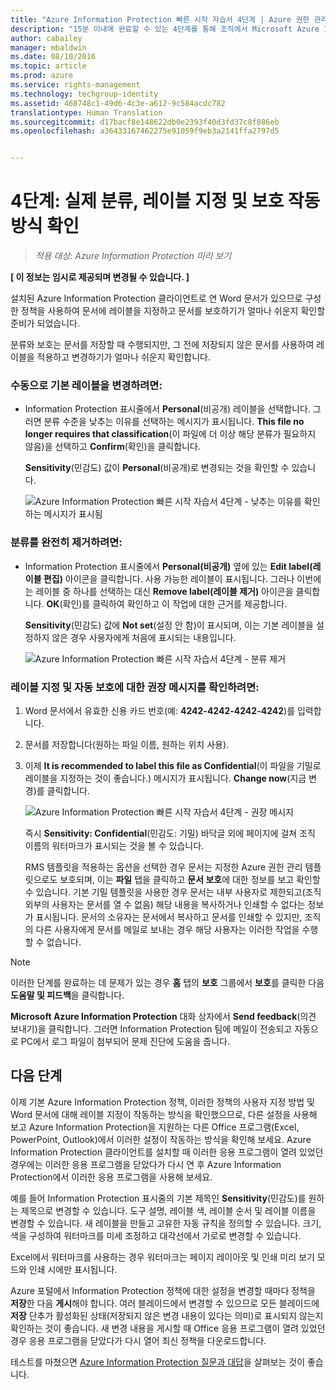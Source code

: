 ```yaml
---
title: "Azure Information Protection 빠른 시작 자습서 4단계 | Azure 권한 관리"
description: "15분 이내에 완료할 수 있는 4단계를 통해 조직에서 Microsoft Azure Information Protection 사용을 빠르게 시작하는 방법을 확인할 수 있는 소개 자습서의 4단계입니다."
author: cabailey
manager: mbaldwin
ms.date: 08/10/2016
ms.topic: article
ms.prod: azure
ms.service: rights-management
ms.technology: techgroup-identity
ms.assetid: 468748c1-49d6-4c3e-a612-9c584acdc782
translationtype: Human Translation
ms.sourcegitcommit: d17bacf8e148622db0e2393f40d3fd37c8f086eb
ms.openlocfilehash: a36433167462275e91059f9eb3a2141ffa2797d5


---
```


# 4단계: 실제 분류, 레이블 지정 및 보호 작동 방식 확인 

>*적용 대상: Azure Information Protection 미리 보기*

**[ 이 정보는 임시로 제공되며 변경될 수 있습니다. ]**

설치된 Azure Information Protection 클라이언트로 연 Word 문서가 있으므로 구성한 정책을 사용하여 문서에 레이블을 지정하고 문서를 보호하기가 얼마나 쉬운지 확인할 준비가 되었습니다.

분류와 보호는 문서를 저장할 때 수행되지만, 그 전에 저장되지 않은 문서를 사용하여 레이블을 적용하고 변경하기가 얼마나 쉬운지 확인합니다.

### 수동으로 기본 레이블을 변경하려면:

- Information Protection 표시줄에서 **Personal**(비공개) 레이블을 선택합니다. 그러면 분류 수준을 낮추는 이유를 선택하는 메시지가 표시됩니다. **This file no longer requires that classification**(이 파일에 더 이상 해당 분류가 필요하지 않음)을 선택하고 **Confirm**(확인)을 클릭합니다.  

    **Sensitivity**(민감도) 값이 **Personal**(비공개)로 변경되는 것을 확인할 수 있습니다.

    ![Azure Information Protection 빠른 시작 자습서 4단계 - 낮추는 이유를 확인하는 메시지가 표시됨](../media/confirm-lowering.png)

### 분류를 완전히 제거하려면:

- Information Protection 표시줄에서 **Personal(비공개)** 옆에 있는 **Edit label(레이블 편집)** 아이콘을 클릭합니다. 사용 가능한 레이블이 표시됩니다. 그러나 이번에는 레이블 중 하나를 선택하는 대신 **Remove label(레이블 제거)** 아이콘을 클릭합니다. **OK**(확인)를 클릭하여 확인하고 이 작업에 대한 근거를 제공합니다.  

    **Sensitivity**(민감도) 값에 **Not set**(설정 안 함)이 표시되며, 이는 기본 레이블을 설정하지 않은 경우 사용자에게 처음에 표시되는 내용입니다.

    ![Azure Information Protection 빠른 시작 자습서 4단계 - 분류 제거](../media/sensitivity-not-set.png)


### 레이블 지정 및 자동 보호에 대한 권장 메시지를 확인하려면:

1. Word 문서에서 유효한 신용 카드 번호(예: **4242-4242-4242-4242**)를 입력합니다. 

2. 문서를 저장합니다(원하는 파일 이름, 원하는 위치 사용). 

3. 이제 **It is recommended to label this file as Confidential**(이 파일을 기밀로 레이블을 지정하는 것이 좋습니다.) 메시지가 표시됩니다. **Change now**(지금 변경)를 클릭합니다.

    ![Azure Information Protection 빠른 시작 자습서 4단계 - 권장 메시지](../media/change-now.png)

    즉시 **Sensitivity: Confidential**(민감도: 기밀) 바닥글 외에 페이지에 걸쳐 조직 이름의 워터마크가 표시되는 것을 볼 수 있습니다. 

    RMS 템플릿을 적용하는 옵션을 선택한 경우 문서는 지정한 Azure 권한 관리 템플릿으로도 보호되며, 이는 **파일** 탭을 클릭하고 **문서 보호**에 대한 정보를 보고 확인할 수 있습니다. 기본 기밀 템플릿을 사용한 경우 문서는 내부 사용자로 제한되고(조직 외부의 사용자는 문서를 열 수 없음) 해당 내용을 복사하거나 인쇄할 수 없다는 정보가 표시됩니다. 문서의 소유자는 문서에서 복사하고 문서를 인쇄할 수 있지만, 조직의 다른 사용자에게 문서를 메일로 보내는 경우 해당 사용자는 이러한 작업을 수행할 수 없습니다.

> [!NOTE]
>이러한 단계를 완료하는 데 문제가 있는 경우 **홈** 탭의 **보호** 그룹에서 **보호**를 클릭한 다음 **도움말 및 피드백**을 클릭합니다. 
>
>**Microsoft Azure Information Protection** 대화 상자에서 **Send feedback**(의견 보내기)을 클릭합니다. 그러면 Information Protection 팀에 메일이 전송되고 자동으로 PC에서 로그 파일이 첨부되어 문제 진단에 도움을 줍니다.

##  다음 단계

이제 기본 Azure Information Protection 정책, 이러한 정책의 사용자 지정 방법 및 Word 문서에 대해 레이블 지정이 작동하는 방식을 확인했으므로, 다른 설정을 사용해 보고 Azure Information Protection을 지원하는 다른 Office 프로그램(Excel, PowerPoint, Outlook)에서 이러한 설정이 작동하는 방식을 확인해 보세요. Azure Information Protection 클라이언트를 설치할 때 이러한 응용 프로그램이 열려 있었던 경우에는 이러한 응용 프로그램을 닫았다가 다시 연 후 Azure Information Protection에서 이러한 응용 프로그램을 사용해 보세요.

예를 들어 Information Protection 표시줄의 기본 제목인 **Sensitivity**(민감도)를 원하는 제목으로 변경할 수 있습니다. 도구 설명, 레이블 색, 레이블 순서 및 레이블 이름을 변경할 수 있습니다. 새 레이블을 만들고 고유한 자동 규칙을 정의할 수 있습니다. 크기, 색을 구성하여 워터마크를 미세 조정하고 대각선에서 가로로 변경할 수 있습니다.

Excel에서 워터마크를 사용하는 경우 워터마크는 페이지 레이아웃 및 인쇄 미리 보기 모드와 인쇄 시에만 표시됩니다.

Azure 포털에서 Information Protection 정책에 대한 설정을 변경할 때마다 정책을 **저장**한 다음 **게시**해야 합니다. 여러 블레이드에서 변경할 수 있으므로 모든 블레이드에 **저장** 단추가 활성화된 상태(저장되지 않은 변경 내용이 있다는 의미)로 표시되지 않는지 확인하는 것이 좋습니다. 새 변경 내용을 게시할 때 Office 응용 프로그램이 열려 있었던 경우 응용 프로그램을 닫았다가 다시 열어 최신 정책을 다운로드합니다.

테스트를 마쳤으면 [Azure Information Protection 질문과 대답](faq.md)을 살펴보는 것이 좋습니다.




<!--HONumber=Aug16_HO2-->


